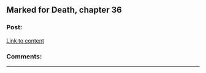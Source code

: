 ## Marked for Death, chapter 36

### Post:

[Link to content](https://forums.sufficientvelocity.com/posts/5913733/)

### Comments:

---

